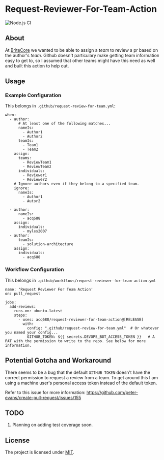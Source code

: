 # Request-Reviewer-For-Team-Action

![Node.js CI](https://github.com/acq688/Request-Reviewer-For-Team-Action/workflows/Node.js%20CI/badge.svg)

## About
At [BriteCore](https://britecore.com) we wanted to be able to assign a *team* to review a pr based on the author's *team*. Github doesn't particulary make getting team information easy to get to, so I assumed that other teams might have this need as well and built this action to help out. 

## Usage

### Example Configuration

This belongs in `.github/request-review-for-team.yml`:

```
when:
  - author:
      # At least one of the following matches...
      nameIs:
        - Author1
        - Author2
      teamIs:
        - Team1
        - Team2
    assign:
      teams:
        - ReviewTeam1
        - ReviewTeam2
      individuals:
        - Reviewer1
        - Reviewer2
    # Ignore authors even if they belong to a specified team.
    ignore:
      nameIs:
        - Author1
        - Autor2

  - author: 
      nameIs: 
        - acq688
    assign:
      individuals:
        - myles2007
  - author: 
      teamIs: 
        - solution-architecture
    assign:
      individuals:
        - acq688
```

### Workflow Configuration

This belongs in `.github/workflows/request-reviewer-for-team-action.yml`

```
name: 'Request Reviewer For Team Action'
on: pull_request

jobs:
  add-reviews:
    runs-on: ubuntu-latest
    steps:
      - uses: acq688/request-reviewer-for-team-action@[RELEASE]
        with:
          config: ".github/request-review-for-team.yml"  # Or whatever you named your config...
          GITHUB_TOKEN: ${{ secrets.DEVOPS_BOT_ACCESS_TOKEN }}   # A PAT with the permission to write to the repo. See below for more information.
```

## Potential Gotcha and Workaround
There seems to be a bug that the default `GITHUB TOKEN` doesn't have the correct permission to request a review from a team. To get around this I am using a machine user's personal access token instead of the default token.

Refer to this issue for more information: https://github.com/peter-evans/create-pull-request/issues/155

## TODO
1. Planning on adding test coverage soon.

## License
The project is licensed under [MIT](https://github.com/acq688/Request-Reviewer-For-Team-Action/blob/master/LICENSE).
